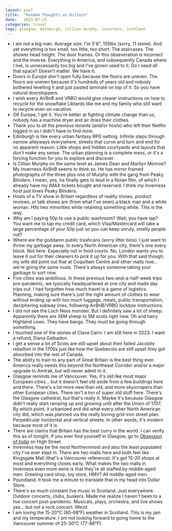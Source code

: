 ```yaml
---
layout: post
title:  "Random Thoughts on Britain"
date:   2023-07-23
categories: travel
tags: glasgow, edinburgh, cillian murphy, inverness, scotland
---
```

* I am not a big man. Average size. I'm 5'8", 155lbs (sorry, 11 stone). And yet everything is too small, too little, too short. The staircases. The shower head height. The door frames. Or this obseveration is incorrect and the inverse. Everything in America, and subsequently Canada where I live, is unnecessarily too big and I've grown used to it. Do I need all that space? Doesn't matter. We have it.
* Doors in Europe don't open fully because the floors are uneven. The floors are uneven because it's hundreds of years old and nobody bothered levelling it and just pasted laminate on top of it. So you have natural doorstoppers.
* I wish every AirBnB and VRBO would give clearer instructions on how to recycle for the snowflake Libtards like me and my family who still want to recycle even on vacation.
* OK Europe, I get it. You're better at fighting climate change than us, nobody has a machine dryer and air dries their clothes.
* Thank you to all the previous tenants (and/or hosts) who left their Netflix logged in so I didn't have to find mine.
* Edinburgh is like every urban fantasy RPG setting. Infinite steps through narrow alleyways everywhere, streets that curve and turn and end for no apparent reason. Little shops and hidden courtyards and layouts that don't make any sense. The urban planning is a complete mess, or it's a forcing function for you to explore and discover.
* Is Cillian Murphy on the same level as James Dean and Marilyn Monroe? My Inverness AirBnB seems to think so. He has mirror framed photographs of the three plus one of Murphy with the gang from Peaky Blinders. I mean, yes, he finally gets to lead in a Nolan film, of which I already have my IMAX tickets bought and reserved. I think my Inverness host just loves Peaky Blinders.
* Hosts of a TV show in Britain regardless of reality shows, product reviews, or talk shows are (from what I've seen) a black man and a white woman. Hits two minorities while retaining something white. This is the way.
* Why am I paying 50p to use a public washroom? Wait, you have tap? You want me to tap my credit card, which Visa/Mastercard will take a large percentage of your 50p just so you can keep unruly, smelly people out?
* Where are the goddamn public trashcans (sorry litter bins). I just want to throw my garbage away. In every North American city, there's one every block. Not here. Especially not in food courts. No, London wants you to leave it out for their cleaners to pick it up for you. With that said though, my wife did point out that at Coquitlam Centre and other malls now... we're going the same route. There's always someone taking your garbage to sort now.
* Five cities was ambitious. In these previous two-and-a-half-week trips pre-pandemic, we typically headquartered at one city and made day trips out. I had forgotten how much travel is a game of logistics. Planning, making sure there's just the right amount of clothes to wear without ending up with too much luggage, meals, public transportation, deciphering subway lines, following AirBnB/VRBO lockbox instructions.
* I did not see the Loch Ness monster. But I definitely saw a lot of sheep. Apparently there are 36M sheep to 5M scots right now. Oh and hairy Highland cows. They have bangs. They must be going through something.
* I touched one of the stones at Clava Cairn. I am still here in 2023. I want a refund, Diana Galbadon.
* I get a sense a lot of Scots are still upset about their failed Jacobite rebellion in the 1700s just like how the Quebecois are still upset they got absorbed into the rest of Canada.
* The ability to train to any part of Great Britain is the best thing ever. America really needs this beyond the Northeast Corridor and/or a major upgrade to Amtrak, but will never admit to it.
* Glasgow reminds me of Vancouver. Yes, it's old like most major European cities... but it doesn't feel old aside from a few buildings here and there. There's a lot more new than old, and more skyscrapers than other European cities. There isn't a ton of super old stuff here. There's the Glasgow cathedral, but that's really it. Maybe it's because Glasgow didn't really start ramping up and growing until after the Union of 1707. By which point, it urbanized and did what every other North American city did, which was planned via the really boring grid-iron street plan. Perpedicular horizontal and vertical streets. In other words, it's modern because most of it is.
* There are claims that Britain has the best curry in the world. I can verify this as of tonight. If you ever find yourself in Glasgow, go to [_Obsession of India_](https://www.obsessionofindia.co.uk) on High Street.
* Inverness may be the most Northernmost and also the least populated city I've ever slept in. There are two malls here and both feel like Kingsgate Mall (that's a Vancouver reference). It's got 15-20 shops at most and everything closes early. What makes the two malls in Inverness even more eerie is that they're all staffed by middle-aged men. Greeting card shop, toy store, HMV? All middle-aged men.
* Poundland. It took me a minute to translate that in my head into Dollar Store.
* There's so much constant live music in Scotland. Just everywhere. Outdoor concerts, clubs, buskers. Made me realize I haven't been to a live concert post-pandemic. Musicals, plays, orchestra, and live shows yes... but not a rock concert. Weird.
* I am loving the 15-20°C (60-68°F) weather in Scotland. This is my jam and my temperature. I am not looking forward to going home to the Vancouver summer of 25-30°C (77-86°F).
